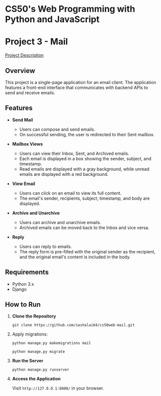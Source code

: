 # CS50's Web Programming with Python and JavaScript

# Project 3 - Mail
[Project Description](https://cs50.harvard.edu/web/2020/projects/3/mail/)

## Overview
This project is a single-page application for an email client. The application features a front-end interface that communicates with backend APIs to send and receive emails.

## Features
- **Send Mail**
   - Users can compose and send emails.
   - On successful sending, the user is redirected to their Sent mailbox.

- **Mailbox Views**
   - Users can view their Inbox, Sent, and Archived emails.
   - Each email is displayed in a box showing the sender, subject, and timestamp.
   - Read emails are displayed with a gray background, while unread emails are displayed with a red background.

- **View Email**
   - Users can click on an email to view its full content.
   - The email's sender, recipients, subject, timestamp, and body are displayed.

- **Archive and Unarchive**
   - Users can archive and unarchive emails.
   - Archived emails can be moved back to the Inbox and vice versa.

- **Reply**
   - Users can reply to emails.
   - The reply form is pre-filled with the original sender as the recipient, and the original email's content is included in the body.

 ## Requirements
  - Python 3.x
  - Django

## How to Run
1. **Clone the Repository**
      ```
      git clone https://github.com/sashalai64/cs50web-mail.git
      ```
      
2. Apply migrations:
    ```
    python manage.py makemigrations mail
    ```
    ```
    python manage.py migrate
    ```
   
3. **Run the Server**
      ```
      python manage.py runserver
      ```
4. **Access the Application**
   
     Visit `http://127.0.0.1:8000/` in your browser.
